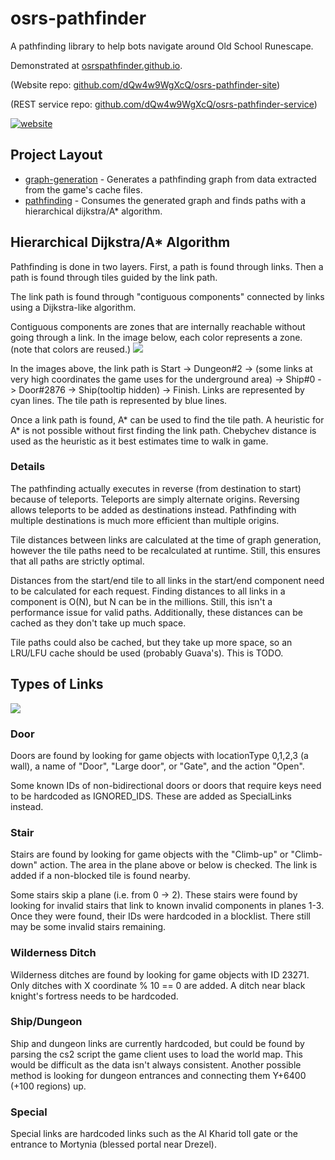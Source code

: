 # osrs-pathfinder

A pathfinding library to help bots navigate around Old School Runescape.  

Demonstrated at [osrspathfinder.github.io](https://osrspathfinder.github.io/). 

(Website repo: [github.com/dQw4w9WgXcQ/osrs-pathfinder-site](https://github.com/dQw4w9WgXcQ/osrs-pathfinder-site))

(REST service repo: [github.com/dQw4w9WgXcQ/osrs-pathfinder-service](https://github.com/dQw4w9WgXcQ/osrs-pathfinder-service))

[![website](https://i.imgur.com/sk5XPSt.png)](https://osrspathfinder.github.io/)

## Project Layout
- [graph-generation](graph-generation/src/main/java/github/dqw4w9wgxcq/pathfinder/graphgeneration) - Generates a pathfinding graph from data extracted from the game's cache files.  
- [pathfinding](/pathfinding/src/main/java/github/dqw4w9wgxcq/pathfinder) - Consumes the generated graph and finds paths with a hierarchical dijkstra/A* algorithm.


## Hierarchical Dijkstra/A* Algorithm
Pathfinding is done in two layers.  First, a path is found through links.  Then a path is found through tiles guided by the link path.  

The link path is found through "contiguous components" connected by links using a Dijkstra-like algorithm.

Contiguous components are zones that are internally reachable without going through a link.  In the image below, each color represents a zone.  (note that colors are reused.)
![](https://i.imgur.com/MaD51oN.png)

In the images above, the link path is Start -> Dungeon#2 -> (some links at very high coordinates the game uses for the underground area) -> Ship#0 -> Door#2876  -> Ship(tooltip hidden) -> Finish.  Links are represented by cyan lines.  The tile path is represented by blue lines.

Once a link path is found, A* can be used to find the tile path.  A heuristic for A* is not possible without first finding the link path.  Chebychev distance is used as the heuristic as it best estimates time to walk in game.  

### Details

The pathfinding actually executes in reverse (from destination to start) because of teleports.  Teleports are simply alternate origins.  Reversing allows teleports to be added as destinations instead.  Pathfinding with multiple destinations is much more efficient than multiple origins.  

Tile distances between links are calculated at the time of graph generation, however the tile paths need to be recalculated at runtime.  Still, this ensures that all paths are strictly optimal.  

Distances from the start/end tile to all links in the start/end component need to be calculated for each request.  Finding distances to all links in a component is O(N), but N can be in the millions.  Still, this isn't a performance issue for valid paths.  Additionally, these distances can be cached as they don't take up much space.  

Tile paths could also be cached, but they take up more space, so an LRU/LFU cache should be used (probably Guava's).  This is TODO.  

## Types of Links

![](https://i.imgur.com/k7bTfWe.png)

### Door
Doors are found by looking for game objects with locationType 0,1,2,3 (a wall), a name of "Door", "Large door", or "Gate", and  the action "Open".  

Some known IDs of non-bidirectional doors or doors that require keys need to be hardcoded as IGNORED_IDS.  These are added as SpecialLinks instead.  
### Stair
Stairs are found by looking for game objects with the "Climb-up" or "Climb-down" action.  The area in the plane above or below is checked.  The link is added if a non-blocked tile is found nearby.  

Some stairs skip a plane (i.e. from 0 -> 2).  These stairs were found by looking for invalid stairs that link to known invalid components in planes 1-3.  Once they were found, their IDs were hardcoded in a blocklist.  There still may be some invalid stairs remaining.      
### Wilderness Ditch
Wilderness ditches are found by looking for game objects with ID 23271.  Only ditches with X coordinate % 10 == 0 are added.  A ditch near black knight's fortress needs to be hardcoded.  
### Ship/Dungeon
Ship and dungeon links are currently hardcoded, but could be found by parsing the cs2 script the game client uses to load the world map.  This would be difficult as the data isn't always consistent.  Another possible method is looking for dungeon entrances and connecting them Y+6400 (+100 regions) up.  
### Special
Special links are hardcoded links such as the Al Kharid toll gate or the entrance to Mortynia (blessed portal near Drezel).  
